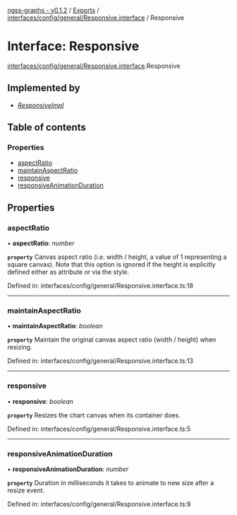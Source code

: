 [ngss-graphs - v0.1.2](../README.md) / [Exports](../modules.md) / [interfaces/config/general/Responsive.interface](../modules/interfaces_config_general_responsive_interface.md) / Responsive

# Interface: Responsive

[interfaces/config/general/Responsive.interface](../modules/interfaces_config_general_responsive_interface.md).Responsive

## Implemented by

- [*ResponsiveImpl*](../classes/models_inputs_config_general_responsiveimpl_model.responsiveimpl.md)

## Table of contents

### Properties

- [aspectRatio](interfaces_config_general_responsive_interface.responsive.md#aspectratio)
- [maintainAspectRatio](interfaces_config_general_responsive_interface.responsive.md#maintainaspectratio)
- [responsive](interfaces_config_general_responsive_interface.responsive.md#responsive)
- [responsiveAnimationDuration](interfaces_config_general_responsive_interface.responsive.md#responsiveanimationduration)

## Properties

### aspectRatio

• **aspectRatio**: *number*

**`property`** Canvas aspect ratio (i.e. width / height, a value of 1 representing a square canvas).
Note that this option is ignored if the height is explicitly defined either as attribute or via the style.

Defined in: interfaces/config/general/Responsive.interface.ts:18

___

### maintainAspectRatio

• **maintainAspectRatio**: *boolean*

**`property`** Maintain the original canvas aspect ratio (width / height) when resizing.

Defined in: interfaces/config/general/Responsive.interface.ts:13

___

### responsive

• **responsive**: *boolean*

**`property`** Resizes the chart canvas when its container does.

Defined in: interfaces/config/general/Responsive.interface.ts:5

___

### responsiveAnimationDuration

• **responsiveAnimationDuration**: *number*

**`property`** Duration in milliseconds it takes to animate to new size after a resize event.

Defined in: interfaces/config/general/Responsive.interface.ts:9

